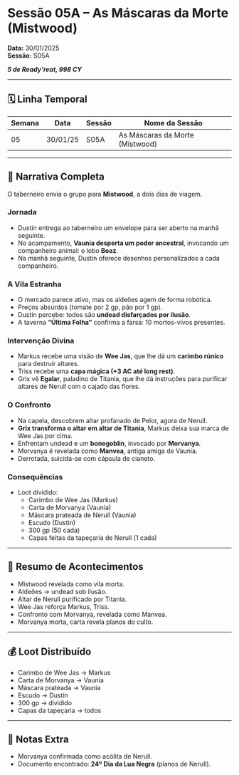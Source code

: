 # Sessão 05A – As Máscaras da Morte (Mistwood)  
**Data:** 30/01/2025  
**Sessão:** S05A  

***5 de Ready'reat, 998 CY***

---
## 🗓 Linha Temporal
| Semana | Data       | Sessão | Nome da Sessão                |
|--------|-----------|--------|--------------------------------|
| 05     | 30/01/25  | S05A   | As Máscaras da Morte (Mistwood) |

---

## 📖 Narrativa Completa
O taberneiro envia o grupo para **Mistwood**, a dois dias de viagem.  

### Jornada
- Dustin entrega ao taberneiro um envelope para ser aberto na manhã seguinte.  
- No acampamento, **Vaunia desperta um poder ancestral**, invocando um companheiro animal: o lobo **Boaz**.  
- Na manhã seguinte, Dustin oferece desenhos personalizados a cada companheiro.  

### A Vila Estranha
- O mercado parece ativo, mas os aldeões agem de forma robótica.  
- Preços absurdos (tomate por 2 gp, pão por 1 gp).  
- Dustin percebe: todos são **undead disfarçados por ilusão**.  
- A taverna **“Última Folha”** confirma a farsa: 10 mortos-vivos presentes.  

### Intervenção Divina
- Markus recebe uma visão de **Wee Jas**, que lhe dá um **carimbo rúnico** para destruir altares.  
- Triss recebe uma **capa mágica (+3 AC até long rest)**.  
- Grix vê **Egalar**, paladino de Titania, que lhe dá instruções para purificar altares de Nerull com o cajado das flores.  

### O Confronto
- Na capela, descobrem altar profanado de Pelor, agora de Nerull.  
- **Grix transforma o altar em altar de Titania**, Markus deixa sua marca de Wee Jas por cima.  
- Enfrentam undead e um **bonegoblin**, invocado por **Morvanya**.  
- Morvanya é revelada como **Manvea**, antiga amiga de Vaunia.  
- Derrotada, suicida-se com cápsula de cianeto.  

### Consequências
- Loot dividido:  
  - Carimbo de Wee Jas (Markus)  
  - Carta de Morvanya (Vaunia)  
  - Máscara prateada de Nerull (Vaunia)  
  - Escudo (Dustin)  
  - 300 gp (50 cada)  
  - Capas feitas da tapeçaria de Nerull (1 cada)  

---

## 🎲 Resumo de Acontecimentos
- Mistwood revelada como vila morta.  
- Aldeões → undead sob ilusão.  
- Altar de Nerull purificado por Titania.  
- Wee Jas reforça Markus, Triss.  
- Confronto com Morvanya, revelada como Manvea.  
- Morvanya morta, carta revela planos do culto.  

---

## 💰 Loot Distribuído
- Carimbo de Wee Jas → Markus  
- Carta de Morvanya → Vaunia  
- Máscara prateada → Vaunia  
- Escudo → Dustin  
- 300 gp → dividido  
- Capas da tapeçaria → todos  

---

## 🧾 Notas Extra
- Morvanya confirmada como acólita de Nerull.  
- Documento encontrado: **24º Dia da Lua Negra** (planos de Nerull).  
